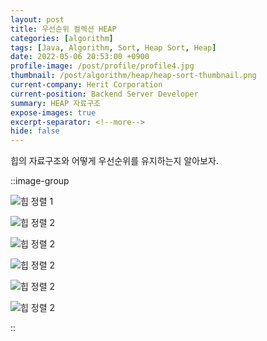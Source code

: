 ```yaml
---
layout: post
title: 우선순위 컬렉션 HEAP
categories: [algorithm]
tags: [Java, Algorithm, Sort, Heap Sort, Heap]
date: 2022-05-06 20:53:00 +0900
profile-image: /post/profile/profile4.jpg
thumbnail: /post/algorithm/heap/heap-sort-thumbnail.png
current-company: Herit Corporation
current-position: Backend Server Developer
summary: HEAP 자료구조
expose-images: true
excerpt-separator: <!--more-->
hide: false
---
```

힙의 자료구조와 어떻게 우선순위를 유지하는지 알아보자.

<!--more-->

::image-group

![힙 정렬 1](https://picsum.photos/400/300)

![힙 정렬 2](https://picsum.photos/600/400)

![힙 정렬 2](https://picsum.photos/300/200)

![힙 정렬 2](https://picsum.photos/900/450)

![힙 정렬 2](https://picsum.photos/800/350)

![힙 정렬 2](https://picsum.photos/600/550)

::
